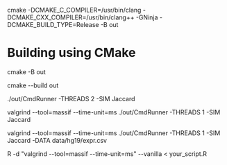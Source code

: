 cmake -DCMAKE_C_COMPILER=/usr/bin/clang -DCMAKE_CXX_COMPILER=/usr/bin/clang++ -GNinja -DCMAKE_BUILD_TYPE=Release -B out

# Building using CMake

cmake -B out

cmake --build out

./out/CmdRunner -THREADS 2 -SIM Jaccard

valgrind --tool=massif --time-unit=ms ./out/CmdRunner -THREADS 1 -SIM Jaccard

valgrind --tool=massif --time-unit=ms ./out/CmdRunner -THREADS 1 -SIM Jaccard -DATA data/hg19/expr.csv


R -d "valgrind --tool=massif --time-unit=ms" --vanilla < your_script.R
